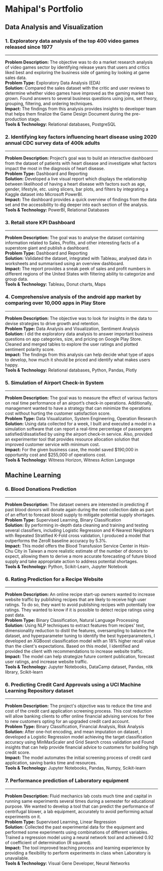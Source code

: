 # Mahipal's Portfolio

## Data Analysis and Visualization

### 1. Exploratory data analysis of the top 400 video games released since 1977
----
__Problem Description:__ The objective was to do a market research analysis of video games sector by identifying release years that users and critics liked best and exploring the business side of gaming by looking at game sales data.  
__Problem Type:__ Exploratory Data Analysis (EDA)  
__Solution:__ Compared the sales dataset with the critic and user reviews to determine whether video games have improved as the gaming market has grown. Found answers to several business questions using joins, set theory, grouping, filtering, and ordering techniques.  
__Impact:__ The findings from this analysis provides insights to developer team that helps them finalize the Game Design Document during the pre-production stage.  
__Tools & Technology:__  Relational databases, PostgreSQL  

### 2. Identifying key factors influencing heart disease using 2020 annual CDC survey data of 400k adults
----
__Problem Description:__ Project’s goal was to build an interactive dashboard from the dataset of patients with heart disease and investigate what factors impact the most in the diagnosis of heart disease.  
__Problem Type:__ Dashboard and Reporting  
__Solution:__ Developed a live visual report which displays the relationship between likelihood of having a heart disease with factors such as age, gender, lifestyle, etc. using slicers, bar plots, and filters by integrating a Kaggle dataset into Microsoft PowerBI.  
__Impact:__ The dashboard provides a quick overview of findings from the data set and the accessibility to dig deeper into each section of the analysis.  
__Tools & Technology:__  PowerBI, Relational Databases

### 3. Retail store KPI Dashboard 
----
__Problem Description:__ The goal was to analyse the dataset containing information related to Sales, Profits, and other interesting facts of a superstore giant and publish a dashboard.   
__Problem Type:__ Dashboard and Reporting  
__Solution:__ Validated the dataset, integrated with Tableau, analysed data in worksheets and summarised using an overview dashboard.   
__Impact:__ The report provides a sneak peek of sales and profit numbers in different regions of the United States with filtering ability to categorize and group data.   
__Tools & Technology:__  Tableau, Donut charts, Maps

### 4. Comprehensive analysis of the android app market by comparing over 10,000 apps in Play Store
----
__Problem Description:__ The objective was to look for insights in the data to devise strategies to drive growth and retention.  
__Problem Type:__ Data Analysis and Visualization, Sentiment Analysis      
__Solution:__ I did the exploratory data analysis to answer important business questions on app categories, size, and pricing on Google Play Store. Cleaned and merged tables to explore the user ratings and plotted sentiment polarity score.     
__Impact:__ The findings from this analysis can help decide what type of apps to develop, how much it should be priced and identify what makes users happy.  
__Tools & Technology:__  Relational databases, Python, Pandas, Plotly  

### 5. Simulation of Airport Check-in System
----
__Problem Description:__ The goal was to measure the effect of various factors on real time performance of an airport’s check-in operations. Additionally, management wanted to have a strategy that can minimize the operations cost without hurting the customer satisfaction score.    
__Problem Type:__ Data Visualization, System Engineering, Operation Research      
__Solution:__ Using data collected for a week, I built and executed a model in a simulation software that can report a real-time percentage of passengers satisfied/dissatisfied by using the airport check-in service.
Also, provided an experimenter tool that provides resource allocation solution that improved customer service with minimum cost.      
__Impact:__ For the given business case, the model saved $190,000 in opportunity cost and $255,000 of operations cost.  
__Tools & Technology:__  Witness Horizon, Witness Action Language


## Machine Learning

### 6. Blood Donations Prediction
----
__Problem Description:__ The dataset owners are interested in predicting if past blood donors will donate again during the next collection date as part of an effort to forecast blood supply to mitigate potential supply shortages.      
__Problem Type:__ Supervised Learning, Binary Classification        
__Solution:__ By performing in-depth data cleaning and training and testing several classifiers, including Logistic Regression and K-Nearest Neighbors with Repeated Stratified K-Fold cross validation, I produced a model that outperforms the ZeroR baseline accuracy by 5.3%.        
__Impact:__ This model offers the Blood Transfusion Service Center in Hsin-Chu City in Taiwan a more realistic estimate of the number of donors to expect, allowing them to derive a more accurate forecasting of future blood supply and take appropriate action to address potential shortages.    
__Tools & Technology:__  Python, Scikit-Learn, Jupyter Notebook   

### 6. Rating Prediction for a Recipe Website
----
__Problem Description:__ An online recipe start-up owners wanted to increase website traffic by publishing recipes that are likely to receive high user ratings. To do so, they want to avoid publishing recipes with potentially low ratings. They wanted to know if it is possible to detect recipe ratings using past data.     
__Problem Type:__ Binary Classification, Natural Language Processing        
__Solution:__ Using NLP techniques to extract features from recipes' text, dimensionality reduction to distil the features, oversampling to balance the dataset, and hyperparameter tuning to identify the best hyperparameters, I developed an XGBoost classification model with an 18% higher recall value than the client's expectations. Based on this model, I identified and provided the client with recommendations to increase website traffic.          
__Impact:__ The model can help strategize future content publication, forecast user ratings, and increase website traffic.       
__Tools & Technology:__  Jupyter Notebooks, DataCamp dataset, Pandas, nltk library, Scikit-learn  

### 6. Predicting Credit Card Approvals using a UCI Machine Learning Repository dataset
----
__Problem Description:__ The project's objective was to reduce the time and cost of the credit card application screening process. This cost reduction will allow banking clients to offer online financial advising services for free to new customers opting for an upgraded credit card account.       
__Problem Type:__ Binary Classification, Financial Analysis, Risk Analysis        
__Solution:__ After one-hot encoding, and mean imputation on dataset, I developed a Logistic Regression model achieving the target classification accuracy using MinMaxScaler and Grid Search cross validation and Found insights that can help provide financial advice to customers for building high credit score.            
__Impact:__ The model automates the initial screening process of credit card application, saving banks time and resources.         
__Tools & Technology:__  Jupyter Notebooks, Pandas, Numpy, Scikit-learn  

### 7. Performance prediction of Laboratory equipment
----
__Problem Description:__ Fluid mechanics lab costs much time and capital in running same experiments several times during a semester for educational purpose. We wanted to develop a tool that can predict the performance of centrifugal blower, a lab equipment, accurately to avoid performing actual experiments on it.        
__Problem Type:__ Supervised Learning, Linear Regression          
__Solution:__ Collected the past experimental data for the equipment and performed some experiments using combinations of different variables. Trained a regression model using a neural network tool and achieved 0.92 of coefficient of determination (R squared).           
__Impact:__ The tool improved teaching process and learning experience by providing a flexibility to perform experiments in class when Laboratory is unavailable.       
__Tools & Technology:__  Visual Gene Developer, Neural Networks  
